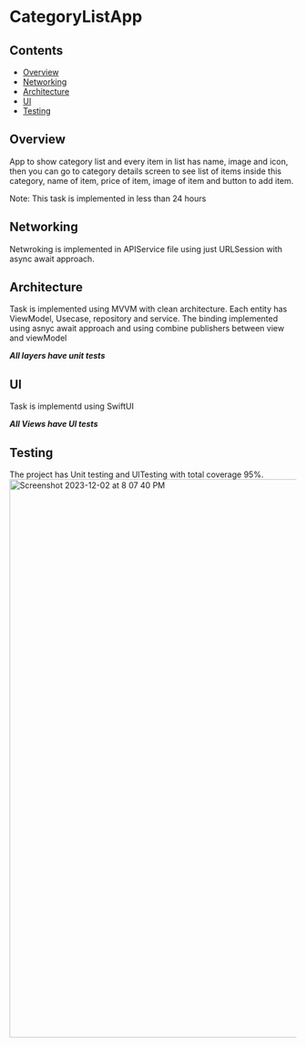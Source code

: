 # CategoryListApp
## Contents

* [Overview]
* [Networking]
* [Architecture]
* [UI]
* [Testing]


## Overview

App to show category list and every item in list has name, image and icon, then you can go to category details screen to see list of items inside this category, name of item, price of item, image of item and button to add item.


Note: This task is implemented in less than 24 hours

## Networking

Netwroking is implemented in APIService file using just URLSession with async await approach.


## Architecture

Task is implemented using MVVM with clean architecture. Each entity has ViewModel, Usecase, repository and service.
The binding implemented using asnyc await approach and using combine publishers between view and viewModel

***All layers have unit tests***

## UI

Task is implementd using SwiftUI

***All Views have UI tests***

## Testing 

The project has Unit testing and UITesting with total coverage 95%.
<img width="981" alt="Screenshot 2023-12-02 at 8 07 40 PM" src="https://github.com/mokoranyAli/CategoryListApp/assets/45698820/6b00fe63-306c-4ae6-aca9-0705063453bf">



<!--- In file -->
[Overview]: #overview
[Networking]: #networking
[Architecture]: #architecture
[UI]: #ui
[Testing]: #testing
